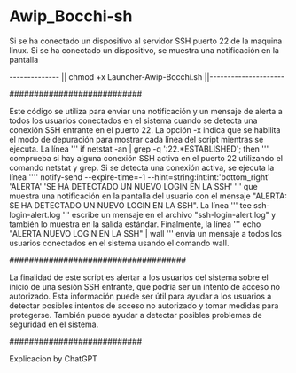 # Awip_Bocchi-sh
Si se ha conectado un dispositivo al servidor SSH puerto 22 de la maquina linux. Si se ha conectado un dispositivo, se muestra una notificación en la pantalla









-------------- || chmod +x Launcher-Awip-Bocchi.sh ||---------------------










###########################


Este código se utiliza para enviar una notificación y un mensaje de alerta a todos los usuarios conectados en el sistema cuando se detecta una conexión SSH entrante en el puerto 22. La opción -x indica que se habilita el modo de depuración para mostrar cada línea del script mientras se ejecuta. La línea ''' if netstat -an | grep -q ':22.*ESTABLISHED'; then ''' comprueba si hay alguna conexión SSH activa en el puerto 22 utilizando el comando netstat y grep. Si se detecta una conexión activa, se ejecuta la línea '''' notify-send --expire-time=-1 --hint=string:int:int:'bottom_right' 'ALERTA' 'SE HA DETECTADO UN NUEVO LOGIN EN LA SSH' ''' que muestra una notificación en la pantalla del usuario con el mensaje "ALERTA: SE HA DETECTADO UN NUEVO LOGIN EN LA SSH". La línea ''' tee ssh-login-alert.log ''' escribe un mensaje en el archivo "ssh-login-alert.log" y también lo muestra en la salida estándar. Finalmente, la línea ''' echo "ALERTA NUEVO LOGIN EN LA SSH" | wall '''  envía un mensaje a todos los usuarios conectados en el sistema usando el comando wall.



####################################


La finalidad de este script es alertar a los usuarios del sistema sobre el inicio de una sesión SSH entrante, que podría ser un intento de acceso no autorizado. Esta información puede ser útil para ayudar a los usuarios a detectar posibles intentos de acceso no autorizado y tomar medidas para protegerse. También puede ayudar a detectar posibles problemas de seguridad en el sistema.

###########################

Explicacion by ChatGPT
